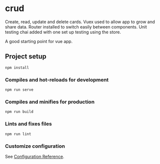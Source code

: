 # crud

Create, read, update and delete cards. Vuex used to allow app to grow and share data. Router installed to switch easily between components. Unit testing chai added with one set up testing using the store.

A good starting point for vue app.

## Project setup
```
npm install
```

### Compiles and hot-reloads for development
```
npm run serve
```

### Compiles and minifies for production
```
npm run build
```

### Lints and fixes files
```
npm run lint
```

### Customize configuration
See [Configuration Reference](https://cli.vuejs.org/config/).



